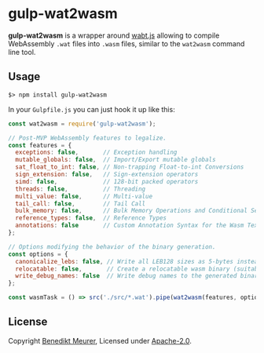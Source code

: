 gulp-wat2wasm
=============

**gulp-wat2wasm** is a wrapper around [wabt.js](https://github.com/AssemblyScript/wabt.js) allowing to compile WebAssembly `.wat` files into `.wasm` files, similar to the `wat2wasm` command line tool.

Usage
-----

```
$> npm install gulp-wat2wasm
```

In your `Gulpfile.js` you can just hook it up like this:

```js
const wat2wasm = require('gulp-wat2wasm');

// Post-MVP WebAssembly features to legalize.
const features = {
  exceptions: false,       // Exception handling
  mutable_globals: false,  // Import/Export mutable globals
  sat_float_to_int: false, // Non-trapping Float-to-int Conversions
  sign_extension: false,   // Sign-extension operators
  simd: false,             // 128-bit packed operators
  threads: false,          // Threading
  multi_value: false,      // Multi-value
  tail_call: false,        // Tail Call
  bulk_memory: false,      // Bulk Memory Operations and Conditional Segment Initialization
  reference_types: false,  // Reference Types
  annotations: false       // Custom Annotation Syntax for the Wasm Text Format
};

// Options modifying the behavior of the binary generation.
const options = {
  canonicalize_lebs: false, // Write all LEB128 sizes as 5-bytes instead of their minimal size
  relocatable: false,       // Create a relocatable wasm binary (suitable for linking with e.g. lld)
  write_debug_names: false  // Write debug names to the generated binary file
};

const wasmTask = () => src('./src/*.wat').pipe(wat2wasm(features, options)).pipe(dest('./dst'));
```

License
-------

Copyright [Benedikt Meurer](https://github.com/bmeurer), Licensed under [Apache-2.0](https://github.com/bmeurer/gulp-wat2wasm/blob/master/LICENSE).
